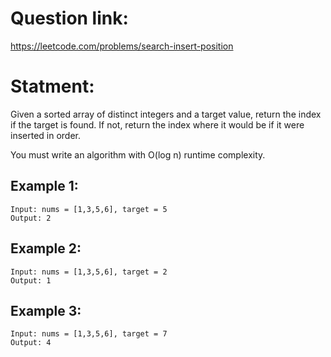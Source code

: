 # Question link:
https://leetcode.com/problems/search-insert-position

# Statment:
Given a sorted array of distinct integers and a target value, return the index if the target is found. If not, return the index where it would be if it were inserted in order.

You must write an algorithm with O(log n) runtime complexity.

 

## Example 1:
```
Input: nums = [1,3,5,6], target = 5
Output: 2
```

## Example 2:
```
Input: nums = [1,3,5,6], target = 2
Output: 1
```

## Example 3:
```
Input: nums = [1,3,5,6], target = 7
Output: 4
```